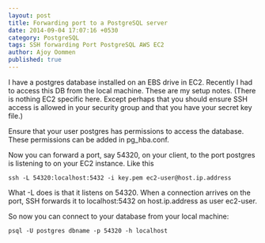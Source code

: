 ```yaml
---
layout: post
title: Forwarding port to a PostgreSQL server
date: 2014-09-04 17:07:16 +0530
category: PostgreSQL
tags: SSH forwarding Port PostgreSQL AWS EC2
author: Ajoy Oommen
published: true
---
```

I have a postgres database installed on an EBS drive in EC2. Recently I had to access this DB from the local machine. These are my setup notes. (There is nothing EC2 specific here. Except perhaps that you should ensure SSH access is allowed in your security group and that you have your secret key file.)

Ensure that your user postgres has permissions to access the database. These permissions can be added in pg_hba.conf.

Now you can forward a port, say 54320, on your client, to the port postgres is listening to on your EC2 instance. Like this

    ssh -L 54320:localhost:5432 -i key.pem ec2-user@host.ip.address

What -L does is that it listens on 54320. When a connection arrives on the port, SSH forwards it to localhost:5432 on host.ip.address as user ec2-user.

So now you can connect to your database from your local machine:

    psql -U postgres dbname -p 54320 -h localhost